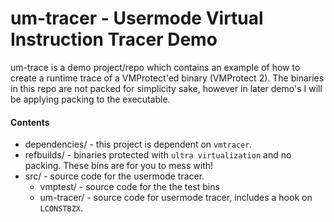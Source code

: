 # um-tracer - Usermode Virtual Instruction Tracer Demo

um-trace is a demo project/repo which contains an example of how to create a runtime trace of a VMProtect'ed binary (VMProtect 2). The binaries in this repo are not packed for simplicity sake, however in later demo's I will be applying packing to the executable. 

#### Contents

* dependencies/ - this project is dependent on `vmtracer`. 
* refbuilds/ - binaries protected with `ultra virtualization` and no packing. These bins are for you to mess with!
* src/ - source code for the usermode tracer. 
    * vmptest/ - source code for the the test bins
    * um-tracer/ - source code for usermode tracer, includes a hook on `LCONSTBZX`.